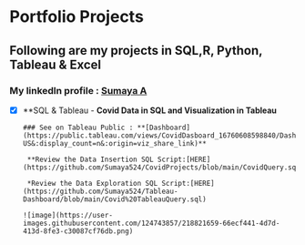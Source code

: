 # Portfolio Projects 

## Following are my projects in SQL,R, Python, Tableau & Excel
### **My linkedln profile** : [Sumaya A](https://www.linkedin.com/in/sumaya-abdullathif)
- [x] **SQL & Tableau -
     **Covid Data in SQL and Visualization in Tableau**
     
      ### See on Tableau Public : **[Dashboard](https://public.tableau.com/views/CovidDasboard_16760608598840/Dashboard1?:language=en-US&:display_count=n&:origin=viz_share_link)**
       
       **Review the Data Insertion SQL Script:[HERE](https://github.com/Sumaya524/CovidProjects/blob/main/CovidQuery.sql)
       
       *Review the Data Exploration SQL Script:[HERE](https://github.com/Sumaya524/Tableau-Dashboard/blob/main/Covid%20TableauQuery.sql)
       
      ![image](https://user-images.githubusercontent.com/124743857/218821659-66ecf441-4d7d-413d-8fe3-c30087cf76db.png)


       
    








